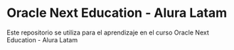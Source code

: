 # Oracle Next Education - Alura Latam
Este repositorio se utiliza para el aprendizaje en el curso Oracle Next Education - Alura Latam